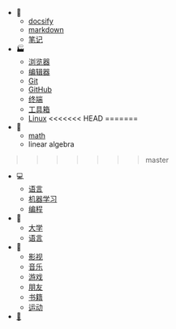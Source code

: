 - :notebook:
  - [docsify](/blog/docsify/)
  - [markdown](/blog/markdown/)
  - [笔记](/blog/notebook/)
- :factory:
  - [浏览器](/environment/browser/)
  - [编辑器](/environment/editor/)
  - [Git](/environment/git/)
  - [GitHub](/environment/GitHub/)
  - [终端](/environment/terminal/)
  - [工具箱](/environment/kit/)
  - [Linux](/environment/OS/Linux/)
<<<<<<< HEAD
=======
- :triangular_ruler:
  - [math](/math/)
  - linear algebra
>>>>>>> master
- :computer:
  - [语言](/CS/lang/)
  - [机器学习](/CS/Machine-Learning/)
  - [编程](/CS/programming/)
- :school:
  - [大学](/education/university/)
  - [语言](/education/LCID/)
- :dancer:
  - [影视](/entertainment/video/)
  - [音乐](/entertainment/music/)
  - [游戏](/entertainment/game/)
  - [朋友](/entertainment/friends/)
  - [书籍](/entertainment/book/)
  - [运动](/entertainment/sports/)
- [:money_with_wings:](/donation.md)

